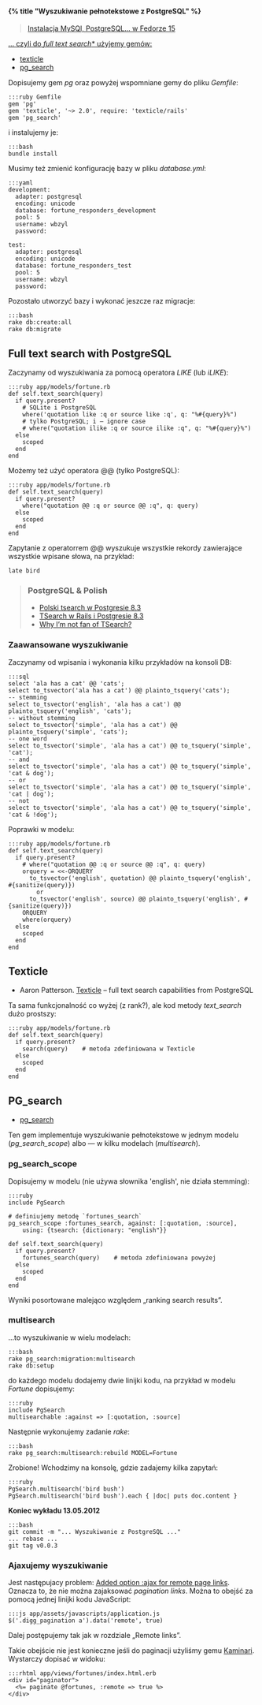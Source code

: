 #### {% title "Wyszukiwanie pełnotekstowe z PostgreSQL" %}

<blockquote>
<p><a href="http://sigma.inf.ug.edu.pl/~jdarecki/fedora15.html">Instalacja MySQl, PostgreSQL... w Fedorze 15</p></p>
</blockquote>

… czyli do *full text search** użyjemy gemów:

* [texticle](https://github.com/tenderlove/texticle)
* [pg_search](https://github.com/Casecommons/pg_search)

Dopisujemy gem *pg* oraz powyżej wspomniane gemy do pliku *Gemfile*:

    :::ruby Gemfile
    gem 'pg'
    gem 'texticle', '~> 2.0', require: 'texticle/rails'
    gem 'pg_search'

i instalujemy je:

    :::bash
    bundle install

Musimy też zmienić konfigurację bazy w pliku *database.yml*:

    :::yaml
    development:
      adapter: postgresql
      encoding: unicode
      database: fortune_responders_development
      pool: 5
      username: wbzyl
      password:

    test:
      adapter: postgresql
      encoding: unicode
      database: fortune_responders_test
      pool: 5
      username: wbzyl
      password:

Pozostało utworzyć bazy i wykonać jeszcze raz migracje:

    :::bash
    rake db:create:all
    rake db:migrate


## Full text search with PostgreSQL

Zaczynamy od wyszukiwania za pomocą operatora *LIKE* (lub *iLIKE*):

    :::ruby app/models/fortune.rb
    def self.text_search(query)
      if query.present?
        # SQLite i PostgreSQL
        where('quotation like :q or source like :q', q: "%#{query}%")
        # tylko PostgreSQL; i – ignore case
        # where("quotation ilike :q or source ilike :q", q: "%#{query}%")
      else
        scoped
      end
    end

Możemy też użyć operatora @@ (tylko PostgreSQL):

    :::ruby app/models/fortune.rb
    def self.text_search(query)
      if query.present?
        where("quotation @@ :q or source @@ :q", q: query)
      else
        scoped
      end
    end

Zapytanie z operatorrem @@ wyszukuje wszystkie rekordy zawierające
wszystkie wpisane słowa, na przykład:

    late bird

<blockquote>
<h3>PostgreSQL & Polish</h3>
<ul>
<li><a href="http://www.depesz.com/2008/04/22/polish-tsearch-in-83-polski-tsearch-w-postgresie-83/">Polski
  tsearch w Postgresie 8.3</a>
<li><a href="http://marcinraczkowski.wordpress.com/2009/07/01/tsearch-w-rails-i-postgres-8-3/">TSearch
  w Rails i Postgresie 8.3</a>
<li><a href="http://www.depesz.com/2010/10/17/why-im-not-fan-of-tsearch-2/">Why
  I’m not fan of TSearch?</a>
</ul>
</blockquote>

### Zaawansowane wyszukiwanie

Zaczynamy od wpisania i wykonania kilku przykładów na konsoli DB:

    :::sql
    select 'ala has a cat' @@ 'cats';
    select to_tsvector('ala has a cat') @@ plainto_tsquery('cats');
    -- stemming
    select to_tsvector('english', 'ala has a cat') @@ plainto_tsquery('english', 'cats');
    -- without stemming
    select to_tsvector('simple', 'ala has a cat') @@ plainto_tsquery('simple', 'cats');
    -- one word
    select to_tsvector('simple', 'ala has a cat') @@ to_tsquery('simple', 'cat');
    -- and
    select to_tsvector('simple', 'ala has a cat') @@ to_tsquery('simple', 'cat & dog');
    -- or
    select to_tsvector('simple', 'ala has a cat') @@ to_tsquery('simple', 'cat | dog');
    -- not
    select to_tsvector('simple', 'ala has a cat') @@ to_tsquery('simple', 'cat & !dog');

Poprawki w modelu:

    :::ruby app/models/fortune.rb
    def self.text_search(query)
      if query.present?
        # where("quotation @@ :q or source @@ :q", q: query)
        orquery = <<-ORQUERY
          to_tsvector('english', quotation) @@ plainto_tsquery('english', #{sanitize(query)})
            or
          to_tsvector('english', source) @@ plainto_tsquery('english', #{sanitize(query)})
        ORQUERY
        where(orquery)
      else
        scoped
      end
    end


## Texticle

* Aaron Patterson.
  [Texticle](https://github.com/tenderlove/texticle) –
  full text search capabilities from PostgreSQL

Ta sama funkcjonalność co wyżej (z rank?), ale kod metody
*text_search* dużo prostszy:

    :::ruby app/models/fortune.rb
    def self.text_search(query)
      if query.present?
        search(query)    # metoda zdefiniowana w Texticle
      else
        scoped
      end
    end


## PG_search

* [pg_search](https://github.com/Casecommons/pg_search)

Ten gem implementuje wyszukiwanie pełnotekstowe w jednym modelu (*pg_search_scope*)
albo — w kilku modelach (*multisearch*).


### pg_search_scope

Dopisujemy w modelu (nie używa słownika 'english', nie działa stemming):

    :::ruby
    include PgSearch

    # definiujemy metodę `fortunes_search`
    pg_search_scope :fortunes_search, against: [:quotation, :source],
        using: {tsearch: {dictionary: "english"}}

    def self.text_search(query)
      if query.present?
        fortunes_search(query)    # metoda zdefiniowana powyżej
      else
        scoped
      end
    end

Wyniki posortowane malejąco względem „ranking search results”.


### multisearch

…to wyszukiwanie w wielu modelach:

    :::bash
    rake pg_search:migration:multisearch
    rake db:setup

do każdego modelu dodajemy dwie linijki kodu, na przykład
w modelu *Fortune* dopisujemy:

    :::ruby
    include PgSearch
    multisearchable :against => [:quotation, :source]

Następnie wykonujemy zadanie *rake*:

    :::bash
    rake pg_search:multisearch:rebuild MODEL=Fortune

Zrobione! Wchodzimy na konsolę, gdzie zadajemy kilka zapytań:

    :::ruby
    PgSearch.multisearch('bird bush')
    PgSearch.multisearch('bird bush').each { |doc| puts doc.content }


**Koniec wykładu 13.05.2012**

    :::bash
    git commit -m "... Wyszukiwanie z PostgreSQL ..."
    ... rebase ...
    git tag v0.0.3


### Ajaxujemy wyszukiwanie

Jest następujacy problem:
[Added option :ajax for remote page links](https://github.com/mislav/will_paginate/pull/133).
Oznacza to, że nie można zajaksować *pagination links*.
Można to obejść za pomocą jednej linijki kodu JavaScript:

    :::js app/assets/javascripts/application.js
    $('.digg_pagination a').data('remote', true)

Dalej postępujemy tak jak w rozdziale „Remote links”.

Takie obejście nie jest konieczne jeśli do paginacji użyliśmy
gemu [Kaminari](https://github.com/amatsuda/kaminari). Wystarczy dopisać w widoku:

    :::rhtml app/views/fortunes/index.html.erb
    <div id="paginator">
      <%= paginate @fortunes, :remote => true %>
    </div>
